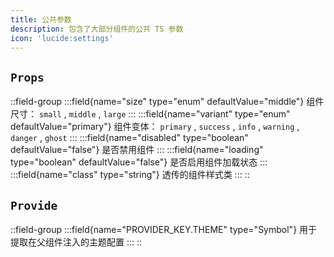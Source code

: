 ```yaml
---
title: 公共参数
description: 包含了大部分组件的公共 TS 参数
icon: 'lucide:settings'
---
```


## `Props`

::field-group
  :::field{name="size" type="enum" defaultValue="middle"}
  组件尺寸： `small` , `middle` , `large`
  :::
  :::field{name="variant" type="enum" defaultValue="primary"}
  组件变体： `primary` , `success` , `info` , `warning` , `danger` , `ghost`
  :::
  :::field{name="disabled" type="boolean" defaultValue="false"}
  是否禁用组件
  :::
  :::field{name="loading" type="boolean" defaultValue="false"}
  是否启用组件加载状态
  :::
  :::field{name="class" type="string"}
  透传的组件样式类
  :::
::

## `Provide`

::field-group
  :::field{name="PROVIDER_KEY.THEME" type="Symbol"}
  用于提取在父组件注入的主题配置
  :::
::
